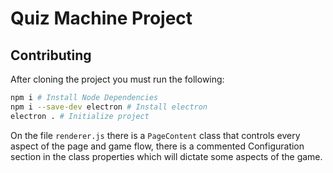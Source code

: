 # Quiz Machine Project
## Contributing
After cloning the project you must run the following:
```bash
npm i # Install Node Dependencies
npm i --save-dev electron # Install electron
electron . # Initialize project 
```
On the file ``renderer.js`` there is a ``PageContent`` class that controls
every aspect of the page and game flow, there is a commented Configuration section in
the class properties which will dictate some aspects of the game.